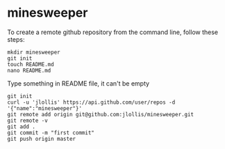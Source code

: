 # minesweeper

To create a remote github repository from the command line, follow these steps:
```
mkdir minesweeper
git init
touch README.md
nano README.md
```

Type something in README file, it can't be empty

```
git init
curl -u 'jlollis' https://api.github.com/user/repos -d '{"name":"minesweeper"}'
git remote add origin git@github.com:jlollis/minesweeper.git
git remote -v
git add .
git commit -m "first commit"
git push origin master
```
